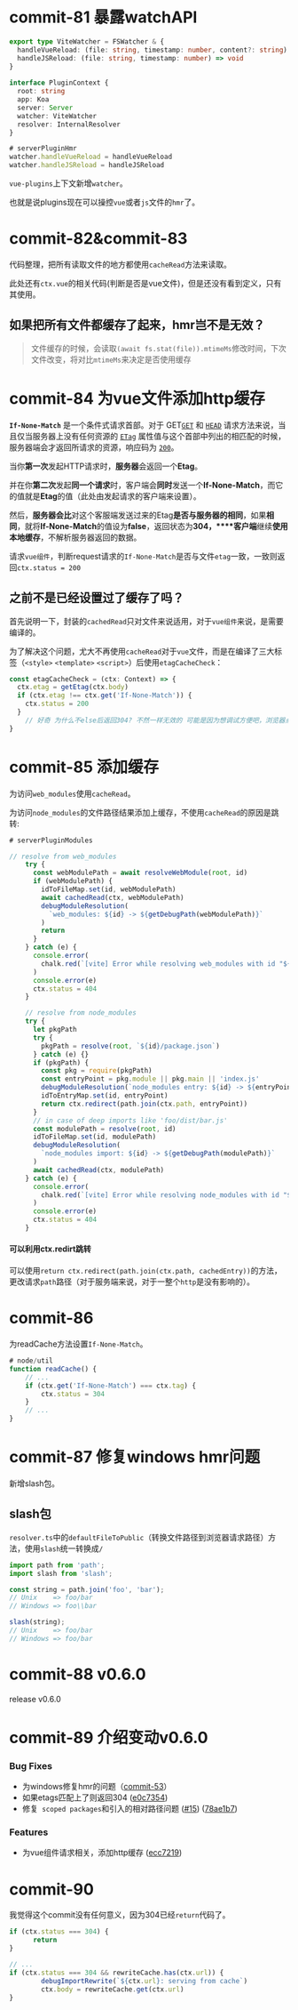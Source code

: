 # commit-81 暴露watchAPI

```typescript
export type ViteWatcher = FSWatcher & {
  handleVueReload: (file: string, timestamp: number, content?: string) => void
  handleJSReload: (file: string, timestamp: number) => void
}
  
interface PluginContext {
  root: string
  app: Koa
  server: Server
  watcher: ViteWatcher
  resolver: InternalResolver
}
```

```typescript
# serverPluginHmr
watcher.handleVueReload = handleVueReload
watcher.handleJSReload = handleJSReload
```

`vue-plugins`上下文新增`watcher`。

也就是说plugins现在可以操控`vue`或者`js`文件的`hmr`了。

# commit-82&commit-83

代码整理，把所有读取文件的地方都使用`cacheRead`方法来读取。 

此处还有`ctx.vue`的相关代码(判断是否是vue文件)，但是还没有看到定义，只有其使用。

## 如果把所有文件都缓存了起来，hmr岂不是无效？

> 文件缓存的时候，会读取`(await fs.stat(file)).mtimeMs`修改时间，下次文件改变，将对比`mtimeMs`来决定是否使用缓存

# commit-84 为vue文件添加http缓存

**`If-None-Match`** 是一个条件式请求首部。对于 GET[`GET`](https://developer.mozilla.org/zh-CN/docs/Web/HTTP/Methods/GET) 和 [`HEAD`](https://developer.mozilla.org/zh-CN/docs/Web/HTTP/Methods/HEAD) 请求方法来说，当且仅当服务器上没有任何资源的 [`ETag`](https://developer.mozilla.org/zh-CN/docs/Web/HTTP/Headers/ETag) 属性值与这个首部中列出的相匹配的时候，服务器端会才返回所请求的资源，响应码为 [`200`](https://developer.mozilla.org/zh-CN/docs/Web/HTTP/Status/200)。

当你**第一次**发起HTTP请求时，**服务器**会返回一个**Etag**。

并在你**第二次**发起**同一个请求**时，客户端会**同时**发送一个**If-None-Match**，而它的值就是**Etag**的值（此处由发起请求的客户端来设置）。

然后，**服务器会比**对这个客服端发送过来的Etag**是否与服务器的相同**，如果**相同**，就将**If-None-Match**的值设为**false**，返回状态为**304，****客户端**继续**使用本地缓存**，不解析服务器返回的数据。

请求`vue组件`，判断request请求的`If-None-Match`是否与文件`etag`一致，一致则返回`ctx.status = 200`

## 之前不是已经设置过了缓存了吗？

首先说明一下，封装的`cachedRead`只对文件来说适用，对于`vue组件`来说，是需要编译的。

为了解决这个问题，尤大不再使用`cacheRead`对于`vue`文件，而是在编译了三大标签（`<style>` `<template>` `<script>`）后使用`etagCacheCheck`：

```typescript
const etagCacheCheck = (ctx: Context) => {
  ctx.etag = getEtag(ctx.body)
  if (ctx.etag !== ctx.get('If-None-Match')) {
    ctx.status = 200
  }
    // 好奇 为什么不else后返回304? 不然一样无效的 可能是因为想调试方便吧，浏览器点击就弹出源码了，不用查看sources
}
```

# commit-85 添加缓存

为访问`web_modules`使用`cacheRead`。

为访问`node_modules`的文件路径结果添加上缓存，不使用`cacheRead`的原因是跳转:

```typescript
# serverPluginModules

// resolve from web_modules
    try {
      const webModulePath = await resolveWebModule(root, id)
      if (webModulePath) {
        idToFileMap.set(id, webModulePath)
        await cachedRead(ctx, webModulePath)
        debugModuleResolution(
          `web_modules: ${id} -> ${getDebugPath(webModulePath)}`
        )
        return
      }
    } catch (e) {
      console.error(
        chalk.red(`[vite] Error while resolving web_modules with id "${id}":`)
      )
      console.error(e)
      ctx.status = 404
    }

    // resolve from node_modules
    try {
      let pkgPath
      try {
        pkgPath = resolve(root, `${id}/package.json`)
      } catch (e) {}
      if (pkgPath) {
        const pkg = require(pkgPath)
        const entryPoint = pkg.module || pkg.main || 'index.js'
        debugModuleResolution(`node_modules entry: ${id} -> ${entryPoint}`)
        idToEntryMap.set(id, entryPoint)
        return ctx.redirect(path.join(ctx.path, entryPoint))
      }
      // in case of deep imports like 'foo/dist/bar.js'
      const modulePath = resolve(root, id)
      idToFileMap.set(id, modulePath)
      debugModuleResolution(
        `node_modules import: ${id} -> ${getDebugPath(modulePath)}`
      )
      await cachedRead(ctx, modulePath)
    } catch (e) {
      console.error(
        chalk.red(`[vite] Error while resolving node_modules with id "${id}":`)
      )
      console.error(e)
      ctx.status = 404
    }
```

#### 可以利用ctx.redirt跳转

可以使用`return ctx.redirect(path.join(ctx.path, cachedEntry))`的方法，更改请求`path`路径（对于服务端来说，对于一整个`http`是没有影响的）。

# commit-86

为readCache方法设置`If-None-Match`。

```typescript
# node/util
function readCache() {
    // ... 
    if (ctx.get('If-None-Match') === ctx.tag) {
        ctx.status = 304
    }
    // ...
}

```

# commit-87 修复windows hmr问题

新增slash包。

## slash包

`resolver.ts`中的`defaultFileToPublic`（转换文件路径到浏览器请求路径）方法，使用`slash`统一转换成`/`

```typescript
import path from 'path';
import slash from 'slash';

const string = path.join('foo', 'bar');
// Unix    => foo/bar
// Windows => foo\\bar

slash(string);
// Unix    => foo/bar
// Windows => foo/bar
```

# commit-88 v0.6.0

release v0.6.0

# commit-89 介绍变动v0.6.0

### Bug Fixes

- 为windows修复hmr的问题（[commit-53](https://github.com/Kingbultsea/vite-analysis/blob/master/commit-51-60/commit-51-60.md#handlejsreload)）
- 如果etags匹配上了则返回304 ([e0c7354](https://github.com/vuejs/vite/commit/e0c73543a6c792046f9d7e9a0a481f567f4e21ec))
- 修复` scoped packages`和引入的相对路径问题 ([#15](https://github.com/vuejs/vite/issues/15)) ([78ae1b7](https://github.com/vuejs/vite/commit/78ae1b745bc5cf269b6ccfc12b129b404f0e9026))

### Features

- 为vue组件请求相关，添加http缓存 ([ecc7219](https://github.com/vuejs/vite/commit/ecc7219786e363988976f15d9223565a34a673eb))

# commit-90

我觉得这个commit没有任何意义，因为304已经`return`代码了。

```typescript
if (ctx.status === 304) {
      return
}

// ...
if (ctx.status === 304 && rewriteCache.has(ctx.url)) {
        debugImportRewrite(`${ctx.url}: serving from cache`)
        ctx.body = rewriteCache.get(ctx.url)
}
```
